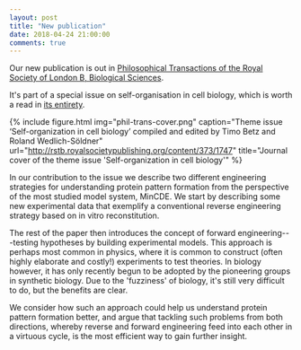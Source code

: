 ```yaml
---
layout: post
title: "New publication"
date: 2018-04-24 21:00:00
comments: true
---
```

Our new publication is out in [Philosophical Transactions of the Royal Society of London B, Biological Sciences](https://dx.doi.org/10.1098/rstb.2017.0104).

It's part of a special issue on self-organisation in cell biology, which is worth a read in [its entirety](http://rstb.royalsocietypublishing.org/content/373/1747).

{% include figure.html img="phil-trans-cover.png" caption="Theme issue ‘Self-organization in cell biology’ compiled and edited by Timo Betz and Roland Wedlich-Söldner" url="http://rstb.royalsocietypublishing.org/content/373/1747" title="Journal cover of the theme issue 'Self-organization in cell biology'" %}

In our contribution to the issue we describe two different engineering strategies for understanding protein pattern formation from the perspective of the most studied model system, MinCDE. We start by describing some new experimental data that exemplify a conventional reverse engineering strategy based on in vitro reconstitution.

The rest of the paper then introduces the concept of forward engineering---testing hypotheses by building experimental models. This approach is perhaps most common in physics, where it is common to construct (often highly elaborate and costly!) experiments to test theories. In biology however, it has only recently begun to be adopted by the pioneering groups in synthetic biology. Due to the 'fuzziness' of biology, it's still very difficult to do, but the benefits are clear.

We consider how such an approach could help us understand protein pattern formation better, and argue that tackling such problems from both directions, whereby reverse and forward engineering feed into each other in a virtuous cycle, is the most efficient way to gain further insight.